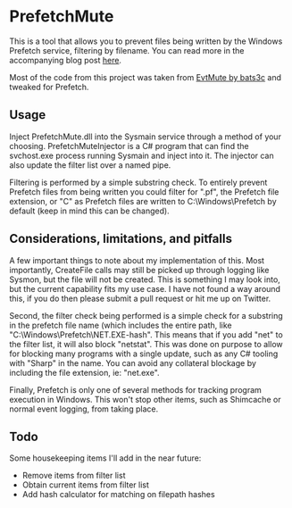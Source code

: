 # PrefetchMute
This is a tool that allows you to prevent files being written by the Windows Prefetch service, filtering by filename. You can read more in the accompanying blog post [here](https://passthehashbrowns.github.io/muting-prefetch/).

Most of the code from this project was taken from [EvtMute by bats3c](https://github.com/bats3c/EvtMute) and tweaked for Prefetch.

## Usage
Inject PrefetchMute.dll into the Sysmain service through a method of your choosing. PrefetchMuteInjector is a C# program that can find the svchost.exe process running Sysmain and inject into it. The injector can also update the filter list over a named pipe.

Filtering is performed by a simple substring check. To entirely prevent Prefetch files from being written you could filter for ".pf", the Prefetch file extension, or "C" as Prefetch files are written to C:\Windows\Prefetch by default (keep in mind this can be changed).

## Considerations, limitations, and pitfalls
A few important things to note about my implementation of this. Most importantly, CreateFile calls may still be picked up through logging like Sysmon, but the file will not be created. This is something I may look into, but the current capability fits my use case. I have not found a way around this, if you do then please submit a pull request or hit me up on Twitter. 

Second, the filter check being performed is a simple check for a substring in the prefetch file name (which includes the entire path, like "C:\Windows\Prefetch\NET.EXE-hash". This means that if you add "net" to the filter list, it will also block "netstat". This was done on purpose to allow for blocking many programs with a single update, such as any C# tooling with "Sharp" in the name. You can avoid any collateral blockage by including the file extension, ie: "net.exe".

Finally, Prefetch is only one of several methods for tracking program execution in Windows. This won't stop other items, such as Shimcache or normal event logging, from taking place.

## Todo
Some housekeeping items I'll add in the near future:
* Remove items from filter list
* Obtain current items from filter list
* Add hash calculator for matching on filepath hashes
